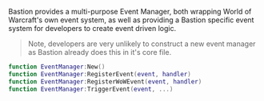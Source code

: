 Bastion provides a multi-purpose Event Manager, both wrapping World of Warcraft's own event system, as well as providing a Bastion specific event system for developers to create event driven logic. 

> Note, developers are very unlikely to construct a new event manager as Bastion already does this in it's core file. 

```lua
function EventManager:New()
function EventManager:RegisterEvent(event, handler)
function EventManager:RegisterWoWEvent(event, handler)
function EventManager:TriggerEvent(event, ...)
```